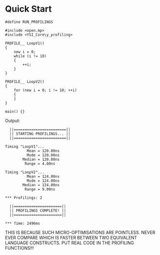 # Quick Start

```pawn
#define RUN_PROFILINGS

#include <open.mp>
#include <YSI_Core\y_profiling>

PROFILE__ LoopV1()
{
	new i = 0;
	while (i != 10)
	{
		++i;
	}
}

PROFILE__ LoopV2()
{
	for (new i = 0; i != 10; ++i)
	{
	}
}

main() {}
```

Output:

```
  ||========================||
  || STARTING PROFILINGS... ||
  ||========================||

Timing "LoopV1"...
          Mean = 120.00ns
          Mode = 120.00ns
        Median = 120.00ns
         Range = 4.00ns

Timing "LoopV2"...
          Mean = 124.00ns
          Mode = 124.00ns
        Median = 124.00ns
         Range = 9.00ns

*** Profilings: 2

  ||======================||
  || PROFILINGS COMPLETE! ||
  ||======================||

*** Time: 2496ms
```

THIS IS BECAUSE SUCH MICRO-OPTIMISATIONS ARE POINTLESS.  NEVER EVER COMPARE WHICH IS FASTER BETWEEN TWO EQUIVALENT LANGUAGE CONSTRUCTS.  PUT REAL CODE IN THE PROFILING FUNCTIONS!!!

